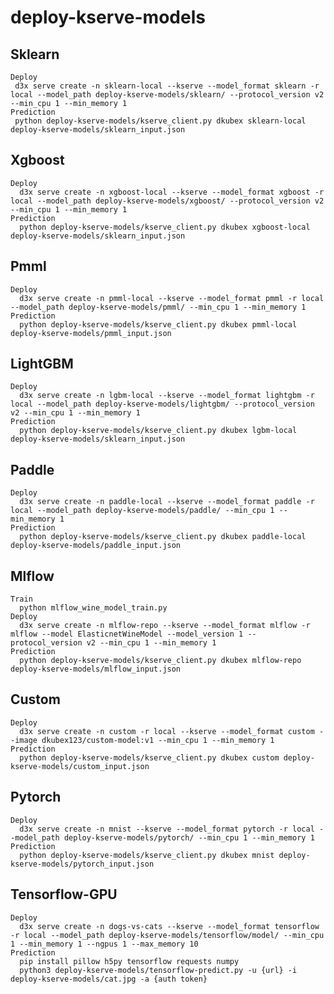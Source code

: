 # deploy-kserve-models
  ## Sklearn
    Deploy
     d3x serve create -n sklearn-local --kserve --model_format sklearn -r local --model_path deploy-kserve-models/sklearn/ --protocol_version v2 --min_cpu 1 --min_memory 1
    Prediction
     python deploy-kserve-models/kserve_client.py dkubex sklearn-local deploy-kserve-models/sklearn_input.json
  ## Xgboost
    Deploy
      d3x serve create -n xgboost-local --kserve --model_format xgboost -r local --model_path deploy-kserve-models/xgboost/ --protocol_version v2 --min_cpu 1 --min_memory 1
    Prediction
      python deploy-kserve-models/kserve_client.py dkubex xgboost-local deploy-kserve-models/sklearn_input.json
  ## Pmml
    Deploy
      d3x serve create -n pmml-local --kserve --model_format pmml -r local --model_path deploy-kserve-models/pmml/ --min_cpu 1 --min_memory 1
    Prediction
      python deploy-kserve-models/kserve_client.py dkubex pmml-local deploy-kserve-models/pmml_input.json
  ## LightGBM
    Deploy
      d3x serve create -n lgbm-local --kserve --model_format lightgbm -r local --model_path deploy-kserve-models/lightgbm/ --protocol_version v2 --min_cpu 1 --min_memory 1
    Prediction
      python deploy-kserve-models/kserve_client.py dkubex lgbm-local deploy-kserve-models/sklearn_input.json
  ## Paddle
    Deploy
      d3x serve create -n paddle-local --kserve --model_format paddle -r local --model_path deploy-kserve-models/paddle/ --min_cpu 1 --min_memory 1
    Prediction
      python deploy-kserve-models/kserve_client.py dkubex paddle-local deploy-kserve-models/paddle_input.json
  ## Mlflow
    Train
      python mlflow_wine_model_train.py
    Deploy
      d3x serve create -n mlflow-repo --kserve --model_format mlflow -r mlflow --model ElasticnetWineModel --model_version 1 --protocol_version v2 --min_cpu 1 --min_memory 1
    Prediction
      python deploy-kserve-models/kserve_client.py dkubex mlflow-repo deploy-kserve-models/mlflow_input.json
  ## Custom
    Deploy
      d3x serve create -n custom -r local --kserve --model_format custom --image dkubex123/custom-model:v1 --min_cpu 1 --min_memory 1
    Prediction
      python deploy-kserve-models/kserve_client.py dkubex custom deploy-kserve-models/custom_input.json
  ## Pytorch
    Deploy
      d3x serve create -n mnist --kserve --model_format pytorch -r local --model_path deploy-kserve-models/pytorch/ --min_cpu 1 --min_memory 1
    Prediction
      python deploy-kserve-models/kserve_client.py dkubex mnist deploy-kserve-models/pytorch_input.json
  ## Tensorflow-GPU
    Deploy
      d3x serve create -n dogs-vs-cats --kserve --model_format tensorflow -r local --model_path deploy-kserve-models/tensorflow/model/ --min_cpu 1 --min_memory 1 --ngpus 1 --max_memory 10
    Prediction
      pip install pillow h5py tensorflow requests numpy
      python3 deploy-kserve-models/tensorflow-predict.py -u {url} -i deploy-kserve-models/cat.jpg -a {auth token}

